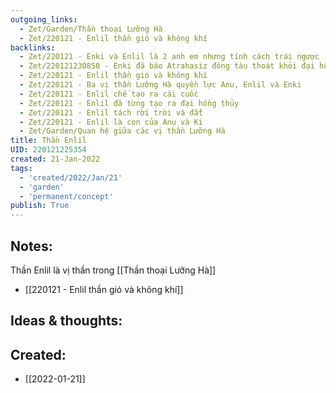 ```yaml
---
outgoing_links:
  - Zet/Garden/Thần thoại Lưỡng Hà
  - Zet/220121 - Enlil thần gió và không khí
backlinks:
  - Zet/220121 - Enki và Enlil là 2 anh em nhưng tính cách trái ngược
  - Zet/220121230850 - Enki đã báo Atrahasiz đóng tàu thoát khỏi đại hồng thủy
  - Zet/220121 - Enlil thần gió và không khí
  - Zet/220121 - Ba vị thần Lưỡng Hà quyền lực Anu, Enlil và Enki
  - Zet/220121 - Enlil chế tạo ra cái cuốc
  - Zet/220121 - Enlil đã từng tạo ra đại hồng thủy
  - Zet/220121 - Enlil tách rời trời và đất
  - Zet/220121 - Enlil là con của Anu và Ki
  - Zet/Garden/Quan hệ giữa các vị thần Lưỡng Hà
title: Thần Enlil
UID: 220121225354
created: 21-Jan-2022
tags:
  - 'created/2022/Jan/21'
  - 'garden'
  - 'permanent/concept'
publish: True
---
```


## Notes:
Thần Enlil là vị thần trong [[Thần thoại Lưỡng Hà]]

- [[220121 - Enlil thần gió và không khí]]

## Ideas & thoughts:



## Created:
- [[2022-01-21]]
